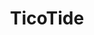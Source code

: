 ---
layout: project
title: TicoTide
category: experiments
description: TicoTide is an unconventional time device based on the tidal forces and wave patterns of the ocean.
organization: Copenhagen Institute of Interaction Design
role: Concepting, Physical Prototyping, Programming, Circuit Building
hero: picture /portfolio/ticotide/ticotide_1.jpg
dates: September 2020
---